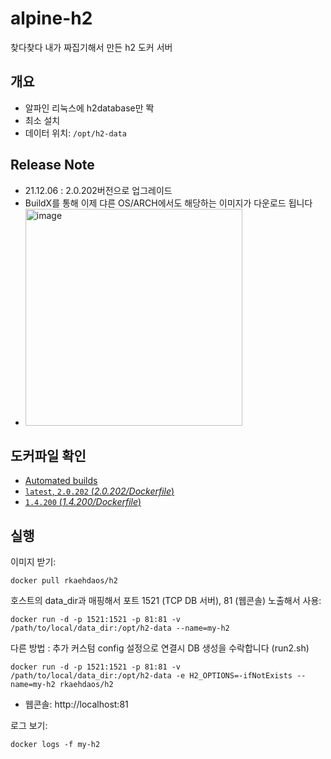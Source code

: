 # alpine-h2
찾다찾다 내가 짜집기해서 만든 h2 도커 서버

## 개요
- 알파인 리눅스에 h2database만 똭
- 최소 설치
- 데이터 위치: `/opt/h2-data`

## Release Note
- 21.12.06 : 2.0.202버전으로 업그레이드
- BuildX를 통해 이제 댜른 OS/ARCH에서도 해당하는 이미지가 다운로드 됩니다
- <img width="347" alt="image" src="https://user-images.githubusercontent.com/13996827/145544874-c9a9edac-ea6f-417c-97ae-e6202997a071.png">


## 도커파일 확인

- [Automated builds](https://hub.docker.com/repository/docker/rkaehdaos/h2) 
- [`latest`, `2.0.202` (*2.0.202/Dockerfile*)](https://github.com/rkaehdaos/h2/blob/main/Dockerfile)
- [`1.4.200` (*1.4.200/Dockerfile*)](https://github.com/rkaehdaos/h2/blob/9045cbe5678ddcf0334a923fccf523191b71dd30/Dockerfile)


## 실행

이미지 받기:

```
docker pull rkaehdaos/h2
```

호스트의 data_dir과 매핑해서 포트 1521 (TCP DB 서버), 81 (웹콘솔) 노출해서 사용:

```
docker run -d -p 1521:1521 -p 81:81 -v /path/to/local/data_dir:/opt/h2-data --name=my-h2 
```

다른 방법 : 추가 커스텀 config 설정으로 연결시 DB 생성을 수락합니다 (run2.sh)

```
docker run -d -p 1521:1521 -p 81:81 -v /path/to/local/data_dir:/opt/h2-data -e H2_OPTIONS=-ifNotExists --name=my-h2 rkaehdaos/h2
```

- 웹콘솔: http://localhost:81

로그 보기:

```
docker logs -f my-h2
```
